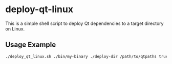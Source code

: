 # deploy-qt-linux

This is a simple shell script to deploy Qt dependencies to a target directory on Linux.

## Usage Example

```bash
./deploy_qt_linux.sh ./bin/my-binary ./deploy-dir /path/to/qtpaths true
```
